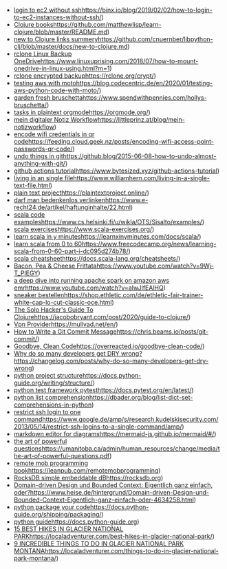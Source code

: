 * [login to ec2 without ssh]()https://binx.io/blog/2019/02/02/how-to-login-to-ec2-instances-without-ssh/)
* [Clojure books]()https://github.com/matthewlisp/learn-clojure/blob/master/README.md)
* [new to Clojure links summery]()https://github.com/cnuernber/libpython-clj/blob/master/docs/new-to-clojure.md)
* [rclone Linux Backup OneDrive]()https://www.linuxuprising.com/2018/07/how-to-mount-onedrive-in-linux-using.html?m=1)
* [rclone encrypted backup]()https://rclone.org/crypt/)
* [testing aws with moto]()https://blog.codecentric.de/en/2020/01/testing-aws-python-code-with-moto/)
* [garden fresh bruschetta]()https://www.spendwithpennies.com/hollys-bruschetta/)
* [tasks in plaintext orgmode]()https://orgmode.org/)
* [mein digitaler Notiz Workflow]()https://littleprinz.at/blog/mein-notizworkflow)
* [encode wifi credentials in qr code]()https://feeding.cloud.geek.nz/posts/encoding-wifi-access-point-passwords-qr-code/)
* [undo things in git]()https://github.blog/2015-06-08-how-to-undo-almost-anything-with-git/)
* [github actions tutorial]()https://www.bytesized.xyz/github-actions-tutorial)
* [living in an single file]()https://www.williamhern.com/living-in-a-single-text-file.html)
* [plain text project]()https://plaintextproject.online/)
* [darf man bedenkenlos verlinken]()https://www.e-recht24.de/artikel/haftunginhalte/22.html)
* [scala code examples]()https://www.cs.helsinki.fi/u/wikla/OTS/Sisalto/examples/)
* [scala exercises]()https://www.scala-exercises.org/)
* [learn scala in y minutes]()https://learnxinyminutes.com/docs/scala/)
* [learn scala from 0 to 60]()https://www.freecodecamp.org/news/learning-scala-from-0-60-part-i-dc095d274b78/)
* [scala cheatsheet]()https://docs.scala-lang.org/cheatsheets/)
* [Bacon, Pea & Cheese Frittata]()https://www.youtube.com/watch?v=9Wj-T_PIEGY)
* [a deep dive into running apache spark on amazon aws emr]()https://www.youtube.com/watch?v=aIwJlfEAlHQ)
* [sneaker bestellen]()https://shop.ethletic.com/de/ethletic-fair-trainer-white-cap-lo-cut-classic-oce.html)
* [The Solo Hacker's Guide To Clojure]()https://jacobobryant.com/post/2020/guide-to-clojure/)
* [Vpn Provider]()https://mullvad.net/en/)
* [How to Write a Git Commit Message]()https://chris.beams.io/posts/git-commit/)
* [Goodbye, Clean Code]()https://overreacted.io/goodbye-clean-code/)
* [Why do so many developers get DRY wrong?]()https://changelog.com/posts/why-do-so-many-developers-get-dry-wrong)
* [python project structure]()https://docs.python-guide.org/writing/structure/)
* [python test framework pytest]()https://docs.pytest.org/en/latest/)
* [python list comprehension]()https://dbader.org/blog/list-dict-set-comprehensions-in-python)
* [restrict ssh login to one command]()https://www.google.de/amp/s/research.kudelskisecurity.com/2013/05/14/restrict-ssh-logins-to-a-single-command/amp/)
* [markdown editor for diagrams]()https://mermaid-js.github.io/mermaid/#/)
* [the art of powerful questions]()https://umanitoba.ca/admin/human_resources/change/media/the-art-of-powerful-questions.pdf)
* [remote mob programming book]()https://leanpub.com/remotemobprogramming)
* [RocksDB simple embeddable dB]()https://rocksdb.org)
* [Domain-driven Design und Bounded Context: Eigentlich ganz einfach, oder?]()https://www.heise.de/hintergrund/Domain-driven-Design-und-Bounded-Context-Eigentlich-ganz-einfach-oder-4634258.html)
* [python package your code]()https://docs.python-guide.org/shipping/packaging/)
* [python guide]()https://docs.python-guide.org)
* [15 BEST HIKES IN GLACIER NATIONAL PARK]()https://localadventurer.com/best-hikes-in-glacier-national-park/)
* [9 INCREDIBLE THINGS TO DO IN GLACIER NATIONAL PARK MONTANA]()https://localadventurer.com/things-to-do-in-glacier-national-park-montana/)


